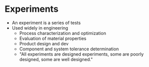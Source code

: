 # Experiments
- An experiment is a series of tests
- Used widely in engineering
	- Process characterization and optimization
	- Evaluation of material properties
	- Product design and dev
	- Component and system tolerance determination
	- "All experiments are designed experiments, some are poorly designed, some are well designed."